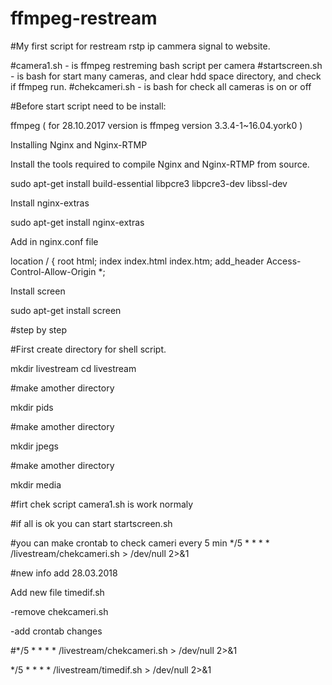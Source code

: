 # ffmpeg-restream
#My first script for restream rstp ip cammera signal to website.

#camera1.sh - is ffmpeg restreming bash script per camera
#startscreen.sh - is bash for start many cameras, and clear hdd space directory, and check if ffmpeg run.
#chekcameri.sh - is bash for check all cameras is on or off


#Before start script need to be install:

ffmpeg ( for 28.10.2017 version is ffmpeg version 3.3.4-1~16.04.york0 ) 

Installing Nginx and Nginx-RTMP

Install the tools required to compile Nginx and Nginx-RTMP from source.

sudo apt-get install build-essential libpcre3 libpcre3-dev libssl-dev

Install nginx-extras

sudo apt-get install nginx-extras

Add in nginx.conf file

 location / {
            root   html;
            index  index.html index.htm;
            add_header Access-Control-Allow-Origin *;

Install screen 

sudo apt-get install screen

#step by step

#First create directory for shell script.

mkdir livestream
cd livestream

#make amother directory

mkdir pids

#make amother directory

mkdir jpegs

#make amother directory

mkdir media



#firt chek script camera1.sh is work normaly 

#if all is ok you can start startscreen.sh

#you can make crontab to check cameri every 5 min
*/5 * * * * /livestream/chekcameri.sh > /dev/null 2>&1


#new info add 28.03.2018

Add new file timedif.sh


-remove chekcameri.sh


-add crontab changes

#*/5 * * * * /livestream/chekcameri.sh > /dev/null 2>&1


*/5 * * * * /livestream/timedif.sh > /dev/null 2>&1



